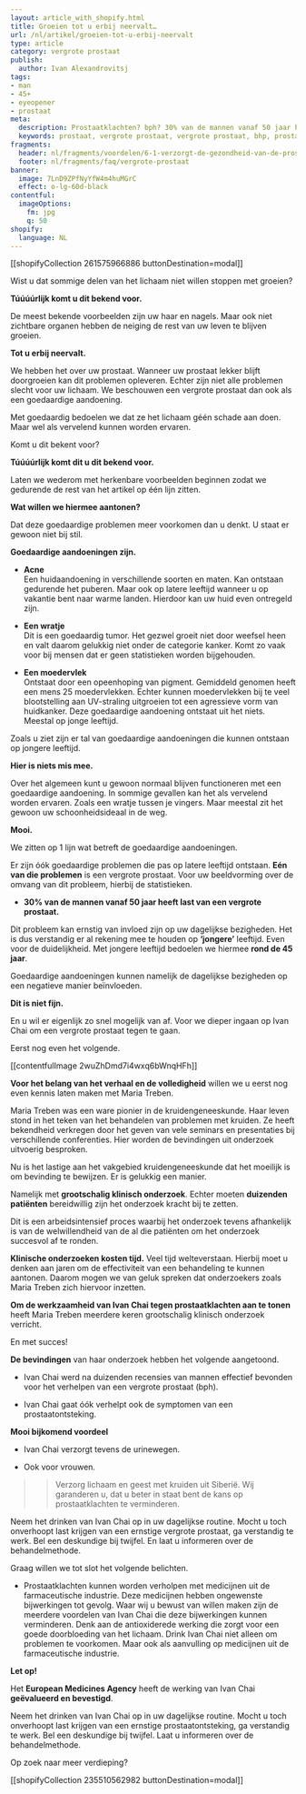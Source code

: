 ```yaml
---
layout: article_with_shopify.html
title: Groeien tot u erbij neervalt…
url: /nl/artikel/groeien-tot-u-erbij-neervalt
type: article
category: vergrote prostaat
publish:
  author: Ivan Alexandrovitsj
tags:
- man
- 45+
- eyeopener
- prostaat
meta:
  description: Prostaatklachten? bph? 30% van de mannen vanaf 50 jaar heeft last van een vergrote prostaat. Ook wel bekend als benigne prostaat hyperplasie. Benieuwd naar de inzichten?
  keywords: prostaat, vergrote prostaat, vergrote prostaat, bhp, prostaat vergroot, benigne prostaat hyperplasie, maria treben, urineverlies
fragments:
  header: nl/fragments/voordelen/6-1-verzorgt-de-gezondheid-van-de-prostaat
  footer: nl/fragments/faq/vergrote-prostaat
banner:
  image: 7LnD9ZPfNyYfW4m4huMGrC
  effect: o-lg-60d-black
contentful:
  imageOptions:
    fm: jpg
    q: 50
shopify:
  language: NL
---
```

[[shopifyCollection 261575966886 buttonDestination=modal]]

Wist u dat sommige delen van het lichaam niet willen stoppen met groeien?

**Túúúúrlijk komt u dit bekend voor.**

De meest bekende voorbeelden zijn uw haar en nagels. Maar ook niet zichtbare organen hebben de neiging de rest van uw leven te blijven groeien.

**Tot u erbij neervalt.**

We hebben het over uw prostaat. Wanneer uw prostaat lekker blijft doorgroeien kan dit problemen opleveren. Echter zijn niet alle problemen slecht voor uw lichaam. We beschouwen een vergrote prostaat dan ook als een goedaardige aandoening.

Met goedaardig bedoelen we dat ze het lichaam géén schade aan doen. Maar wel als vervelend kunnen worden ervaren.

Komt u dit bekent voor?

**Túúúúrlijk komt dit u dit bekend voor.**

Laten we wederom met herkenbare voorbeelden beginnen zodat we gedurende de rest van het artikel op één lijn zitten.

**Wat willen we hiermee aantonen?**

Dat deze goedaardige problemen meer voorkomen dan u denkt. U staat er gewoon niet bij stil.

**Goedaardige aandoeningen zijn.**

* **Acne** <br>
Een huidaandoening in verschillende soorten en maten. Kan ontstaan gedurende het puberen. Maar ook op latere leeftijd wanneer u op vakantie bent naar warme landen. Hierdoor kan uw huid even ontregeld zijn.

* **Een wratje** <br>
Dit is een goedaardig tumor. Het gezwel groeit niet door weefsel heen en valt daarom gelukkig niet onder de categorie kanker. Komt zo vaak voor bij mensen dat er geen statistieken worden bijgehouden.

* **Een moedervlek**  <br>
Ontstaat door een opeenhoping van pigment. Gemiddeld genomen heeft een mens 25 moedervlekken. Echter kunnen moedervlekken bij te veel blootstelling aan UV-straling uitgroeien tot een agressieve vorm van huidkanker. Deze goedaardige aandoening ontstaat uit het niets.
Meestal op jonge leeftijd.

Zoals u ziet zijn er tal van goedaardige aandoeningen die kunnen ontstaan op jongere leeftijd.

**Hier is niets mis mee.**

Over het algemeen kunt u gewoon normaal blijven functioneren met een goedaardige aandoening. In sommige gevallen kan het als vervelend worden ervaren. Zoals een wratje tussen je vingers. Maar meestal zit het gewoon uw schoonheidsideaal in de weg.

**Mooi.**

We zitten op 1 lijn wat betreft de goedaardige aandoeningen.

Er zijn óók goedaardige problemen die pas op latere leeftijd ontstaan. **Eén van die problemen** is een vergrote prostaat. Voor uw beeldvorming over de omvang van dit probleem, hierbij de statistieken.

* **30% van de mannen vanaf 50 jaar heeft last van een vergrote prostaat.**

Dit probleem kan ernstig van invloed zijn op uw dagelijkse bezigheden. Het is dus verstandig er al rekening mee te houden op **‘jongere’** leeftijd. Even voor de duidelijkheid. Met jongere leeftijd bedoelen we hiermee **rond de 45 jaar**.

Goedaardige aandoeningen kunnen namelijk de dagelijkse bezigheden op een negatieve manier beïnvloeden.

**Dit is niet fijn.**

En u wil er eigenlijk zo snel mogelijk van af. Voor we dieper ingaan op Ivan Chai om een vergrote prostaat tegen te gaan.

Eerst nog even het volgende.

[[contentfulImage 2wuZhDmd7i4wxq6bWnqHFh]]

**Voor het belang van het verhaal en de volledigheid** willen we u eerst nog even kennis laten maken met Maria Treben.

Maria Treben was een ware pionier in de kruidengeneeskunde. Haar leven stond in het teken van het behandelen van problemen met kruiden. Ze heeft bekendheid verkregen door het geven van vele seminars en presentaties bij verschillende conferenties. Hier worden de bevindingen uit onderzoek uitvoerig besproken.

Nu is het lastige aan het vakgebied kruidengeneeskunde dat het moeilijk is om bevinding te bewijzen. Er is gelukkig een manier.

Namelijk met **grootschalig klinisch onderzoek**. Echter moeten **duizenden patiënten** bereidwillig zijn het onderzoek kracht bij te zetten.

Dit is een arbeidsintensief proces waarbij het onderzoek tevens afhankelijk is van de welwillendheid van de al die patiënten om het onderzoek succesvol af te ronden.

**Klinische onderzoeken kosten tijd.** Veel tijd welteverstaan. Hierbij moet u denken aan jaren om de effectiviteit van een behandeling te kunnen aantonen. Daarom mogen we van geluk spreken dat onderzoekers zoals Maria Treben zich hiervoor inzetten.

**Om de werkzaamheid van Ivan Chai tegen prostaatklachten aan te tonen** heeft Maria Treben meerdere keren grootschalig klinisch onderzoek verricht.

En met succes!

**De bevindingen** van haar onderzoek hebben het volgende aangetoond.
* Ivan Chai werd na duizenden recensies van mannen effectief bevonden voor het verhelpen van een vergrote prostaat (bph).

* Ivan Chai gaat óók verhelpt ook de symptomen van een prostaatontsteking.

**Mooi bijkomend voordeel**
* Ivan Chai verzorgt tevens de urinewegen.

* Ook voor vrouwen.

>> Verzorg lichaam en geest met kruiden uit Siberië. Wij garanderen u, dat u beter in staat bent de kans op prostaatklachten te verminderen.

Neem het drinken van Ivan Chai op in uw dagelijkse routine. Mocht u toch onverhoopt last krijgen van een ernstige vergrote prostaat, ga verstandig te werk. Bel een deskundige bij twijfel. En laat u informeren over de behandelmethode.

Graag willen we tot slot het volgende belichten.
* Prostaatklachten kunnen worden verholpen met medicijnen uit de farmaceutische industrie. Deze medicijnen hebben ongewenste bijwerkingen tot gevolg. Waar wij u bewust van willen maken zijn de meerdere voordelen van Ivan Chai die deze bijwerkingen kunnen verminderen. Denk aan de antioxiderede werking die zorgt voor een goede doorbloeding van het lichaam. Drink Ivan Chai niet alleen om problemen te voorkomen. Maar ook als aanvulling op medicijnen uit de farmaceutische industrie.

**Let op!**

Het **European Medicines Agency** heeft de werking van Ivan Chai **geëvalueerd en bevestigd**.

Neem het drinken van Ivan Chai op in uw dagelijkse routine. Mocht u toch onverhoopt last krijgen van een ernstige prostaatontsteking, ga verstandig te werk. Bel een deskundige bij twijfel. Laat u informeren over de behandelmethode.

Op zoek naar meer verdieping?

[[shopifyCollection 235510562982 buttonDestination=modal]]
